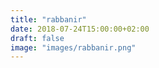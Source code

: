 ```yaml
---
title: "rabbanir"
date: 2018-07-24T15:00:00+02:00
draft: false
image: "images/rabbanir.png"
---
```

